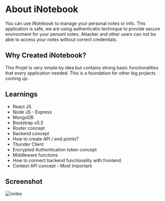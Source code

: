 # About iNotebook

You can use iNotebook to manage your personal notes or info. This application is safe, we are using authenticatio technique to provide secure environment for your personl notes. Attacker and other users can not be able to access your notes without correct credentials. 

## Why Created iNotebook?

This Projet is very simple by idea but contains strong basic functionalities that every application needed. This is a foundation for other big projects coming up.

## Learnings

- React JS
- Node JS - Express
- MongoDB
- Bootstrap v5.3
- Router concept
- Backend concept
- How to create API / end points?
- Thunder Client 
- Encrypted Authentication token concept
- Middleware functions
- How to connect backend functionality with frontend.
- Context API concept - Most Important

## Screenshot

![notes](https://user-images.githubusercontent.com/47951316/232628783-8dd33fe2-be96-41fc-a007-361210e918e3.png)
